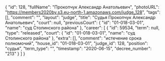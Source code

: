 {
    "id": 128,
    "fullName": "Прокопчук Александр Анатольевич",
    "photoURL": "https://members2020by.s3.eu-north-1.amazonaws.com/judge_128",
    "tags": [],
    "comment": "",
    "layout": "judge",
    "title": "Судья Прокопчук Александр Анатольевич",
    "court": null,
    "previousCourt": {
        "id": "01-018-03-01",
        "name": "суд Столинского района"
    },
    "career": [
        {
            "id": 59534,
            "term": null,
            "type": "released",
            "court": {
                "id": "01-018-03-01",
                "name": "суд Столинского района"
            },
            "extra": [],
            "comment": "истечение срока полномочий",
            "house_id": "01-018-03-01",
            "judge_id": 128,
            "position": "судья",
            "term_type": "",
            "timestamp": "2020-06-15",
            "decree_number": "213"
        }
    ]
}